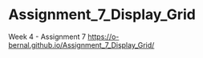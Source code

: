 # Assignment_7_Display_Grid
 Week 4 - Assignment 7
https://o-bernal.github.io/Assignment_7_Display_Grid/